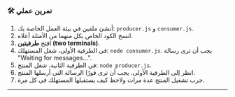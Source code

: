 ### 🛠️ تمرين عملي
1.  أنشئ ملفين في بيئة العمل الخاصة بك: `producer.js` و `consumer.js`.
2.  انسخ الكود الخاص بكل منهما من الأمثلة أعلاه.
3.  افتح **طرفيتين (two terminals)**.
4.  في الطرفية الأولى، شغل المستهلك: `node consumer.js`. يجب أن ترى رسالة "Waiting for messages...".
5.  في الطرفية الثانية، شغل المنتج: `node producer.js`.
6.  انظر إلى الطرفية الأولى. يجب أن ترى فورًا الرسالة التي أرسلها المنتج.
7.  جرب تشغيل المنتج عدة مرات ولاحظ كيف يستقبلها المستهلك في كل مرة.

---
